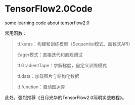 # TensorFlow2.0Code
some learning code about tensorflow2.0

常用函数：

> tf.keras：构建和训练模型（Sequential模式、函数式API）
>
> Eager模式：直接迭代和直观调试
>
> tf.GradientTape：求解梯度，自定义训练模式
>
> tf.data：加载图片与结构化数据
>
> tf.function：自动图运算


此处，强烈推荐《日月光华的TensorFlow2.0简明实战教程》。

